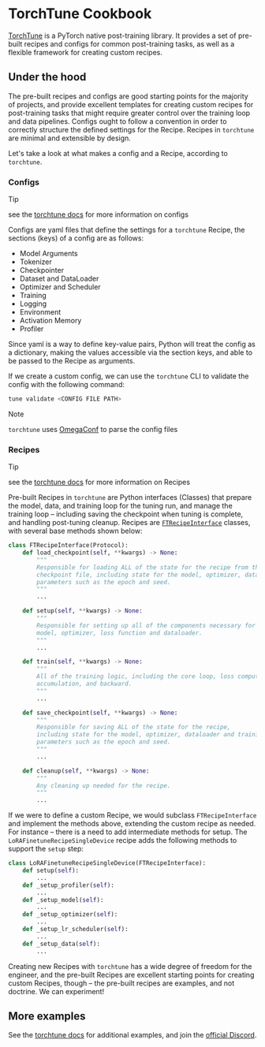 # TorchTune Cookbook

[TorchTune](https://pytorch.org/torchtune/stable/index.html) is a PyTorch native post-training library. It provides a set of pre-built recipes and configs for common post-training tasks, as well as a flexible framework for creating custom recipes.

## Under the hood

The pre-built recipes and configs are good starting points for the majority of projects, and provide excellent templates for creating custom recipes for post-training tasks that might require greater control over the training loop and data pipelines. Configs ought to follow a convention in order to correctly structure the defined settings for the Recipe. Recipes in `torchtune` are minimal and extensible by design.

Let's take a look at what makes a config and a Recipe, according to `torchtune`.

### Configs

> [!TIP]
> see the [torchtune docs](https://pytorch.org/torchtune/stable/deep_dives/configs.html) for more information on configs

Configs are yaml files that define the settings for a `torchtune` Recipe, the sections (keys) of a config are as follows:

- Model Arguments
- Tokenizer
- Checkpointer
- Dataset and DataLoader
- Optimizer and Scheduler
- Training
- Logging
- Environment 
- Activation Memory
- Profiler

Since yaml is a way to define key-value pairs, Python will treat the config as a dictionary, making the values accessible via the section keys, and able to be passed to the Recipe as arguments.

If we create a custom config, we can use the `torchtune` CLI to validate the config with the following command:

```bash
tune validate <CONFIG FILE PATH>
```

> [!NOTE]
> `torchtune` uses [OmegaConf](https://omegaconf.readthedocs.io) to parse the config files

### Recipes

> [!TIP]
> see the [torchtune docs](https://pytorch.org/torchtune/stable/index.html) for more information on Recipes

Pre-built Recipes in `torchtune` are Python interfaces (Classes) that prepare the model, data, and training loop for the tuning run, and manage the training loop – including saving the checkpoint when tuning is complete, and handling post-tuning cleanup. Recipes are [`FTRecipeInterface`](https://github.com/pytorch/torchtune/blob/80da6a5dae23a201595d07041c12ffde830332d7/torchtune/recipe_interfaces.py#L10) classes, with several base methods shown below:


```python
class FTRecipeInterface(Protocol):
    def load_checkpoint(self, **kwargs) -> None:
        """
        Responsible for loading ALL of the state for the recipe from the
        checkpoint file, including state for the model, optimizer, dataloader and training
        parameters such as the epoch and seed.
        """
        ...

    def setup(self, **kwargs) -> None:
        """
        Responsible for setting up all of the components necessary for training. This includes
        model, optimizer, loss function and dataloader.
        """
        ...

    def train(self, **kwargs) -> None:
        """
        All of the training logic, including the core loop, loss computation, gradient
        accumulation, and backward.
        """
        ...

    def save_checkpoint(self, **kwargs) -> None:
        """
        Responsible for saving ALL of the state for the recipe,
        including state for the model, optimizer, dataloader and training
        parameters such as the epoch and seed.
        """
        ...

    def cleanup(self, **kwargs) -> None:
        """
        Any cleaning up needed for the recipe.
        """
        ...

```

If we were to define a custom Recipe, we would subclass `FTRecipeInterface` and implement the methods above, extending the custom recipe as needed. For instance – there is a need to add intermediate methods for setup. The `LoRAFinetuneRecipeSingleDevice` recipe adds the following methods to support the `setup` step:

```python
class LoRAFinetuneRecipeSingleDevice(FTRecipeInterface):
    def setup(self):
        ...
    def _setup_profiler(self):
        ...
    def _setup_model(self):
        ...
    def _setup_optimizer(self):
        ...
    def _setup_lr_scheduler(self):
        ...
    def _setup_data(self):
        ...
```

Creating new Recipes with `torchtune` has a wide degree of freedom for the engineer, and the pre-built Recipes are excellent starting points for creating custom Recipes, though – the pre-built recipes are examples, and not doctrine. We can experiment!


## More examples

See the [torchtune docs](https://pytorch.org/torchtune/stable/index.html) for additional examples, and join the [official Discord](https://discord.gg/tyRWHtHgV7).

